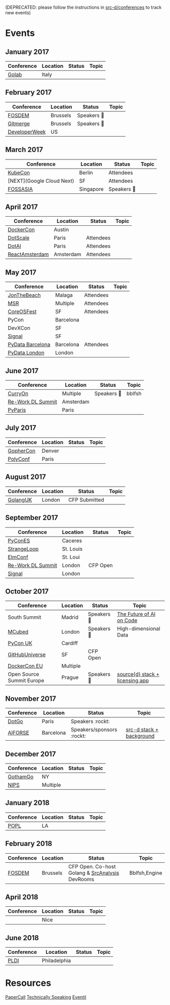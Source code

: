(DEPRECATED: please follow the instructions in [src-d/conferences](https://github.com/src-d/conferences) to track new events)

# Events

## January 2017

|Conference                       |Location|Status       |Topic        |
|---------------------------------|--------|-------------|-------------|
|[Golab](https://golab.io/)       |Italy   |             |             |

## February 2017

|Conference                               |Location     |Status       |Topic        |
|-----------------------------------------|-------------|-------------|-------------|
|[FOSDEM](https://fosdem.org/)            |Brussels     |Speakers :rocket: |        |
|[Gitmerge](http://git-merge.com/)        |Brussels     |Speakers :rocket: |        |
|[DeveloperWeek](http://www.developerweek.com/) |US     |             |             |

## March 2017

|Conference                       |Location     |Status       |Topic     |
|---------------------------------|-------------|-------------|----------|
|[KubeCon](http://events.linuxfoundation.org/events/cloudnativecon-and-kubecon-europe) | Berlin |Attendees          |         |
|[NEXT](Google Cloud Next)        |SF |Attendees             |           |
|[FOSSASIA](https://2017.fossasia.org/)        |Singapore     |Speakers :rocket: |        |


## April 2017

|Conference                       |Location     |Status       |Topic     |
|---------------------------------|-------------|-------------|----------|
|[DockerCon](https://www.docker.com/events/dockercon) |Austin |    |     |
|[DotScale](https://www.dotscale.io/)|Paris     |Attendees    |          |
|[DotAI](https://www.dotai.io/)   |Paris        |Attendees    |          |
|[ReactAmsterdam](https://react.amsterdam/)| Amsterdam |Attendees  |     |

## May 2017

|Conference                       |Location     |Status       |Topic        |
|---------------------------------|-------------|-------------|-------------|
|[JonTheBeach](https://jonthebeach.com/)|Malaga |Attendees    |             |
|[MSR](msrconf.org)               |Multiple     |Attendees    |             |
|[CoreOSFest](https://coreos.com/fest/)|SF      |Attendees    |             |
|PyCon                            |Barcelona    |             |             |
|DevXCon                          |SF           |             |             |
|[Signal](https://www.twilio.com/signal)|SF     |             |             |
|[PyData Barcelona](https://pydata.org/barcelona2017/)|Barcelona|Attendees| |
|[PyData London](https://pydata.org/london2017/)|London|      |             |

## June 2017

|Conference                       |Location     |Status       |Topic        |
|---------------------------------|-------------|-------------|-------------|
|[CurryOn](http://www.curry-on.org/2017/)|Multiple|Speakers :rocket: |bblfsh       |
|[Re-Work DL Summit](https://www.re-work.co/events/machine-intelligence-summit-amsterdam-2017)|Amsterdam |              |             |
|[PyParis](http://pyparis.org/)   |Paris        |             |             |

## July 2017

|Conference                       |Location     |Status       |Topic        |
|---------------------------------|-------------|-------------|-------------|
|[GopherCon](https://gophercon.com/)|Denver     |             |             |
|[PolyConf](https://polyconf.com/)|Paris        |             |             |

## August 2017

|Conference                       |Location     |Status       |Topic        |
|---------------------------------|-------------|-------------|-------------|
|[GolangUK](https://www.golanguk.com/)|London   |CFP Submitted|             |

## September 2017

|Conference                       |Location     |Status       |Topic        |
|---------------------------------|-------------|-------------|-------------|
|[PyConES](https://2017.es.pycon.org/es/)|Caceres|            |             |
|[StrangeLoop](https://www.thestrangeloop.com/) |St. Louis    |      |      |
|[ElmConf](https://www.elm-conf.us/)|St. Loui   |             |             |
|[Re-Work DL Summit](https://www.re-work.co/events/deep-learning-summit-london-2017)  |London |CFP Open     |             |
|[Signal](https://www.twilio.com/signal/london) |London       |      |      |

## October 2017

|Conference                       |Location     |Status       |Topic        |
|---------------------------------|-------------|-------------|-------------|
| South Summit | Madrid | Speakers 🚀 | [The Future of AI on Code](https://docs.google.com/presentation/d/e/2PACX-1vTJWV87a9LEqbWfsFTG55xVwbLygxNdOqM0o-0DLdzhmdaCf-XuuOMETbXGEJrryvHviuH2xeioQbsg/pub?start=false&loop=false&delayms=3000) |
|[MCubed](http://www.mcubed.london/)|London     |Speakers :rocket: |High-dimensional Data|
|[PyCon UK](http://2017.pyconuk.org/)|Cardiff   |             |             |
|[GitHubUniverse](https://githubuniverse.com/)|SF|CFP Open    |             |
|[DockerCon EU](https://europe-2017.dockercon.com/)| Multiple |       |     |
| Open Source Summit Europe | Prague | Speakers 🚀 | [source{d} stack + licensing app](https://docs.google.com/presentation/d/e/2PACX-1vRExSOGd2Pmz2oV237bfqwHyPyW8Yg2rydmdt8oSPZC3_uM0SnA5BTORxT9J52ONCtbNOf5CzfN0ZaT/pub?start=false&loop=false&delayms=3000) |

## November 2017

|Conference                       |Location     |Status       |Topic        |
|---------------------------------|-------------|-------------|-------------|
|[DotGo](https://www.dotgo.io/)   |Paris        |Speakers :rockt:|          |
|[AIFORSE](http://archive.is/VHgeP)|Barcelona   |Speakers/sponsors :rockt:| [src-d stack + background](https://docs.google.com/presentation/d/1LGt8MdoBmgxOAujn8xGTT_KmZRDXPI2Fv_8Na1xWYHg/edit)|


## December 2017

|Conference                       |Location     |Status       |Topic        |
|---------------------------------|-------------|-------------|-------------|
|[GothamGo](http://gothamgo.com/) |NY           |             |             |
|[NIPS](https://nips.cc/)         |Multiple     |             |             |

## January 2018

|Conference                       |Location     |Status       |Topic        |
|---------------------------------|-------------|-------------|-------------|
|[POPL](http://popl18.sigplan.org/) |LA         |             |             |

## February 2018

|Conference                       |Location     |Status       |Topic        |
|---------------------------------|-------------|-------------|-------------|
|[FOSDEM](https://fosdem.org/2018/) |Brussels   | CFP Open. Co-host Golang & [SrcAnalysis](http://source-code-analysis-fosdem.github.io/) DevRooms   |Bblfsh,Engine|


## April 2018

|Conference                       |Location     |Status       |Topic        |
|---------------------------------|-------------|-------------|-------------|
| [<Programming>](http://2018.programming-conference.org/) | Nice | |       |

## June 2018

|Conference                       |Location     |Status       |Topic        |
|---------------------------------|-------------|-------------|-------------|
| [PLDI](http://conf.researchr.org/home/pldi-2018) | Philadelphia | |       |

# Resources
[PaperCall](]https://www.papercall.io/)
[Technically Speaking](https://tinyletter.com/techspeak)
[Eventil](https://eventil.com/events/)
